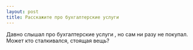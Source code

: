 ```yaml
---
layout: post 
title: Расскажите про бухгалтерские услуги 
--- 
```

Давно слышал про бухгалтерские услуги , но сам ни разу не покупал. Может кто сталкивался, стоящая вещь?